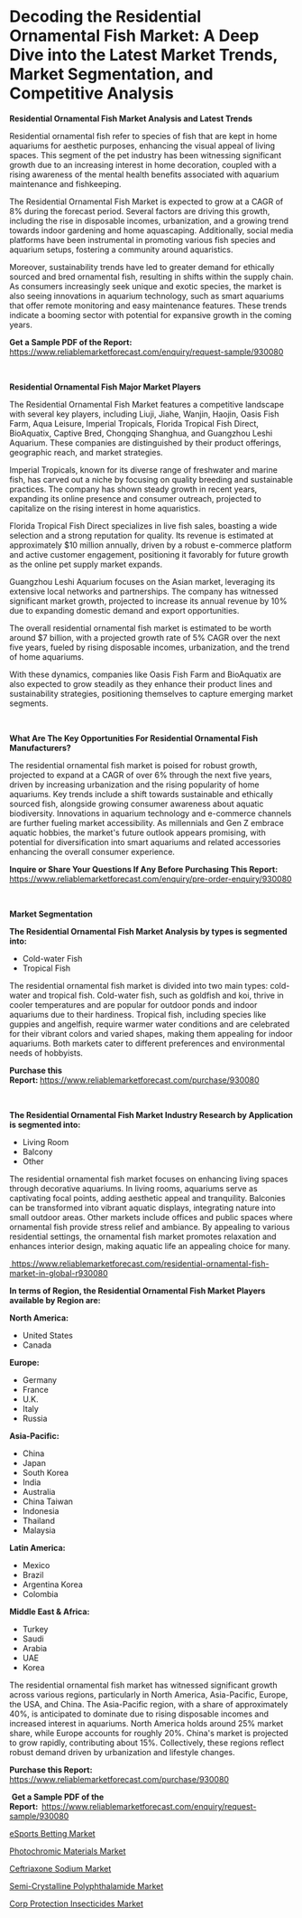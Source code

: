 <p><h1>Decoding the Residential Ornamental Fish Market: A Deep Dive into the Latest Market Trends, Market Segmentation, and Competitive Analysis</h1></p><p><strong>Residential Ornamental Fish Market Analysis and Latest Trends</strong></p>
<p><p>Residential ornamental fish refer to species of fish that are kept in home aquariums for aesthetic purposes, enhancing the visual appeal of living spaces. This segment of the pet industry has been witnessing significant growth due to an increasing interest in home decoration, coupled with a rising awareness of the mental health benefits associated with aquarium maintenance and fishkeeping.</p><p>The Residential Ornamental Fish Market is expected to grow at a CAGR of 8% during the forecast period. Several factors are driving this growth, including the rise in disposable incomes, urbanization, and a growing trend towards indoor gardening and home aquascaping. Additionally, social media platforms have been instrumental in promoting various fish species and aquarium setups, fostering a community around aquaristics.</p><p>Moreover, sustainability trends have led to greater demand for ethically sourced and bred ornamental fish, resulting in shifts within the supply chain. As consumers increasingly seek unique and exotic species, the market is also seeing innovations in aquarium technology, such as smart aquariums that offer remote monitoring and easy maintenance features. These trends indicate a booming sector with potential for expansive growth in the coming years.</p></p>
<p><strong>Get a Sample PDF of the Report:&nbsp;</strong> <a href="https://www.reliablemarketforecast.com/enquiry/request-sample/930080?utm_campaign=1144&utm_medium=2&utm_source=Github&utm_content=ia&utm_term=25122024&utm_id=residential-ornamental-fish">https://www.reliablemarketforecast.com/enquiry/request-sample/930080</a></p>
<p>&nbsp;</p>
<p><strong>Residential Ornamental Fish Major Market Players</strong></p>
<p><p>The Residential Ornamental Fish Market features a competitive landscape with several key players, including Liuji, Jiahe, Wanjin, Haojin, Oasis Fish Farm, Aqua Leisure, Imperial Tropicals, Florida Tropical Fish Direct, BioAquatix, Captive Bred, Chongqing Shanghua, and Guangzhou Leshi Aquarium. These companies are distinguished by their product offerings, geographic reach, and market strategies.</p><p>Imperial Tropicals, known for its diverse range of freshwater and marine fish, has carved out a niche by focusing on quality breeding and sustainable practices. The company has shown steady growth in recent years, expanding its online presence and consumer outreach, projected to capitalize on the rising interest in home aquaristics.</p><p>Florida Tropical Fish Direct specializes in live fish sales, boasting a wide selection and a strong reputation for quality. Its revenue is estimated at approximately $10 million annually, driven by a robust e-commerce platform and active customer engagement, positioning it favorably for future growth as the online pet supply market expands.</p><p>Guangzhou Leshi Aquarium focuses on the Asian market, leveraging its extensive local networks and partnerships. The company has witnessed significant market growth, projected to increase its annual revenue by 10% due to expanding domestic demand and export opportunities.</p><p>The overall residential ornamental fish market is estimated to be worth around $7 billion, with a projected growth rate of 5% CAGR over the next five years, fueled by rising disposable incomes, urbanization, and the trend of home aquariums.</p><p>With these dynamics, companies like Oasis Fish Farm and BioAquatix are also expected to grow steadily as they enhance their product lines and sustainability strategies, positioning themselves to capture emerging market segments.</p></p>
<p>&nbsp;</p>
<p><strong>What Are The Key Opportunities For Residential Ornamental Fish Manufacturers?</strong></p>
<p><p>The residential ornamental fish market is poised for robust growth, projected to expand at a CAGR of over 6% through the next five years, driven by increasing urbanization and the rising popularity of home aquariums. Key trends include a shift towards sustainable and ethically sourced fish, alongside growing consumer awareness about aquatic biodiversity. Innovations in aquarium technology and e-commerce channels are further fueling market accessibility. As millennials and Gen Z embrace aquatic hobbies, the market's future outlook appears promising, with potential for diversification into smart aquariums and related accessories enhancing the overall consumer experience.</p></p>
<p><strong>Inquire or Share Your Questions If Any Before Purchasing This Report:</strong> <a href="https://www.reliablemarketforecast.com/enquiry/pre-order-enquiry/930080?utm_campaign=1144&utm_medium=2&utm_source=Github&utm_content=ia&utm_term=25122024&utm_id=residential-ornamental-fish">https://www.reliablemarketforecast.com/enquiry/pre-order-enquiry/930080</a></p>
<p>&nbsp;</p>
<p><strong>Market Segmentation</strong></p>
<p><strong>The Residential Ornamental Fish Market Analysis by types is segmented into:</strong></p>
<p><ul><li>Cold-water Fish</li><li>Tropical Fish</li></ul></p>
<p><p>The residential ornamental fish market is divided into two main types: cold-water and tropical fish. Cold-water fish, such as goldfish and koi, thrive in cooler temperatures and are popular for outdoor ponds and indoor aquariums due to their hardiness. Tropical fish, including species like guppies and angelfish, require warmer water conditions and are celebrated for their vibrant colors and varied shapes, making them appealing for indoor aquariums. Both markets cater to different preferences and environmental needs of hobbyists.</p></p>
<p><strong>Purchase this Report:&nbsp;</strong><a href="https://www.reliablemarketforecast.com/purchase/930080?utm_campaign=1144&utm_medium=2&utm_source=Github&utm_content=ia&utm_term=25122024&utm_id=residential-ornamental-fish">https://www.reliablemarketforecast.com/purchase/930080</a></p>
<p>&nbsp;</p>
<p><strong>The Residential Ornamental Fish Market Industry Research by Application is segmented into:</strong></p>
<p><ul><li>Living Room</li><li>Balcony</li><li>Other</li></ul></p>
<p><p>The residential ornamental fish market focuses on enhancing living spaces through decorative aquariums. In living rooms, aquariums serve as captivating focal points, adding aesthetic appeal and tranquility. Balconies can be transformed into vibrant aquatic displays, integrating nature into small outdoor areas. Other markets include offices and public spaces where ornamental fish provide stress relief and ambiance. By appealing to various residential settings, the ornamental fish market promotes relaxation and enhances interior design, making aquatic life an appealing choice for many.</p></p>
<p><a href="https://www.reliablemarketforecast.com/residential-ornamental-fish-market-in-global-r930080?utm_campaign=1144&utm_medium=2&utm_source=Github&utm_content=ia&utm_term=25122024&utm_id=residential-ornamental-fish">&nbsp;https://www.reliablemarketforecast.com/residential-ornamental-fish-market-in-global-r930080</a></p>
<p><strong>In terms of Region, the Residential Ornamental Fish Market Players available by Region are:</strong></p>
<p>
    <p> <strong> North America: </strong>
        <ul>
            <li>United States</li>
            <li>Canada</li>
        </ul>
        </p> 
    <p> <strong> Europe: </strong>
        <ul>
            <li>Germany</li>
            <li>France</li>
            <li>U.K.</li>
            <li>Italy</li>
            <li>Russia</li>
        </ul>
        </p> 
    <p> <strong> Asia-Pacific: </strong>
        <ul>
            <li>China</li>
            <li>Japan</li>
            <li>South Korea</li>
            <li>India</li>
            <li>Australia</li>
            <li>China Taiwan</li>
            <li>Indonesia</li>
            <li>Thailand</li>
            <li>Malaysia</li>
        </ul>
        </p> 
    <p> <strong> Latin America: </strong>
        <ul>
            <li>Mexico</li>
            <li>Brazil</li>
            <li>Argentina Korea</li>
            <li>Colombia</li>
        </ul>
        </p> 
    <p> <strong> Middle East & Africa: </strong>
        <ul>
            <li>Turkey</li>
            <li>Saudi</li>
            <li>Arabia</li>
            <li>UAE</li>
            <li>Korea</li>
        </ul>
    </p>
    </p>
<p><p>The residential ornamental fish market has witnessed significant growth across various regions, particularly in North America, Asia-Pacific, Europe, the USA, and China. The Asia-Pacific region, with a share of approximately 40%, is anticipated to dominate due to rising disposable incomes and increased interest in aquariums. North America holds around 25% market share, while Europe accounts for roughly 20%. China's market is projected to grow rapidly, contributing about 15%. Collectively, these regions reflect robust demand driven by urbanization and lifestyle changes.</p></p>
<p><strong>Purchase this Report: </strong><a href="https://www.reliablemarketforecast.com/purchase/930080?utm_campaign=1144&utm_medium=2&utm_source=Github&utm_content=ia&utm_term=25122024&utm_id=residential-ornamental-fish">https://www.reliablemarketforecast.com/purchase/930080</a></p>
<p>&nbsp;<strong>Get a Sample PDF of the Report:&nbsp;&nbsp;</strong><a href="https://www.reliablemarketforecast.com/enquiry/request-sample/930080?utm_campaign=1144&utm_medium=2&utm_source=Github&utm_content=ia&utm_term=25122024&utm_id=residential-ornamental-fish">https://www.reliablemarketforecast.com/enquiry/request-sample/930080</a></p>
<p><strong></strong></p>
<p><p><a href="https://www.linkedin.com/pulse/esports-betting-market-forecasting-share-size-revenue-projected-hoc4c?utm_campaign=1144&utm_medium=2&utm_source=Github&utm_content=ia&utm_term=25122024&utm_id=residential-ornamental-fish">eSports Betting Market</a></p><p><a href="https://www.linkedin.com/pulse/p-factrackr-ho6he?utm_campaign=1144&utm_medium=2&utm_source=Github&utm_content=ia&utm_term=25122024&utm_id=residential-ornamental-fish">Photochromic Materials Market</a></p><p><a href="https://www.linkedin.com/pulse/detailed-market-size-growth-ceftriaxone-sodium-sector-2024-2031-c5sof?utm_campaign=1144&utm_medium=2&utm_source=Github&utm_content=ia&utm_term=25122024&utm_id=residential-ornamental-fish">Ceftriaxone Sodium Market</a></p><p><a href="https://github.com/kimberjam0i/Market-Research-Report-List-1/blob/main/semi-crystalline-polyphthalamide-market.md?utm_campaign=1144&utm_medium=2&utm_source=Github&utm_content=ia&utm_term=25122024&utm_id=residential-ornamental-fish">Semi-Crystalline Polyphthalamide Market</a></p><p><a href="https://github.com/ElviraLeka1962/Market-Research-Report-List-1/blob/main/corp-protection-insecticides-market.md?utm_campaign=1144&utm_medium=2&utm_source=Github&utm_content=ia&utm_term=25122024&utm_id=residential-ornamental-fish">Corp Protection Insecticides Market</a></p></p>